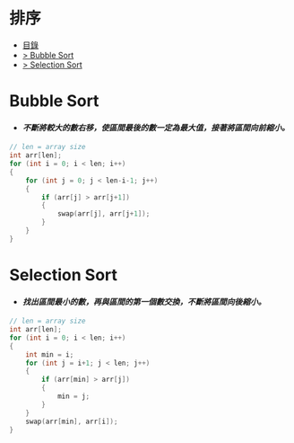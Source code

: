 # 排序
<!-- TOC -->
- [目錄](#排序)
- [> Bubble Sort](#Bubble-Sort)
- [> Selection Sort](#Selection-Sort)
<!-- /TOC -->

# Bubble Sort
- #### *不斷將較大的數右移，使區間最後的數一定為最大值，接著將區間向前縮小。*
```cpp
// len = array size
int arr[len];                    
for (int i = 0; i < len; i++)
{
    for (int j = 0; j < len-i-1; j++)
    {
        if (arr[j] > arr[j+1])
        {
            swap(arr[j], arr[j+1]);
        }
    }
}
```

# Selection Sort
- #### *找出區間最小的數，再與區間的第一個數交換，不斷將區間向後縮小。*
```cpp
// len = array size
int arr[len];       
for (int i = 0; i < len; i++)
{
    int min = i;
    for (int j = i+1; j < len; j++)
    {
        if (arr[min] > arr[j])
        {
            min = j;
        }
    }
    swap(arr[min], arr[i]);
}
```
